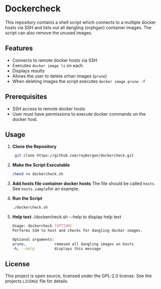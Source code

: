# Dockercheck 
This repository contains a shell script which connects to a multiple docker hosts via SSH and lists out all dangling (orphgan) container images. The script can also remove the unused images.

## Features
- Connects to remote docker hosts via SSH
- Executes `docker image ls` on each
- Displays results 
- Allows the user to delete orhan images (`prune`)
- When deleting images the script executes `docker image prune -f`

## Prerequisites

- SSH access to remote docker hosts
- User must have permissions to execute docker commands on the docker host. 

## Usage

1. **Clone the Repository**
   ```bash
    git clone https://github.com/royborgen/dockercheck.git
   ```

2. **Make the Script Executable**
   ```bash
   chmod +x dockercheck.sh
   ```
   
3. **Add hosts file container docker hosts**
The file should be called `hosts`. 
See `hosts.sample`for an example. 

3. **Run the Script**
   ```bash
   ./dockercheck.sh
   ```
4. **Help text**
./dockercheck.sh --help to display help text
   ```bash
   Usage: dockercheck [OPTION]
   Performs SSH to host and checks for dangling docker images.

   Optional arguments:
   prune,             removed all dangling images on hosts
   -h, --help         displays this message

   ```


## License

This project is open source, licensed under the GPL-2.0 license. See the projects `LICENSE` file for details.
